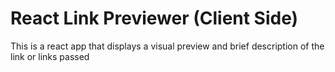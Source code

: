 # React Link Previewer (Client Side)
This is a react app that displays a visual preview and brief description of the link or links passed
